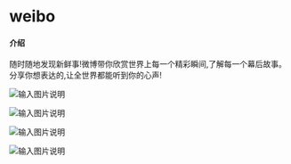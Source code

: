 # weibo

#### 介绍
随时随地发现新鲜事!微博带你欣赏世界上每一个精彩瞬间,了解每一个幕后故事。分享你想表达的,让全世界都能听到你的心声!

![输入图片说明](https://images.gitee.com/uploads/images/2019/0609/163755_5fb985b0_1160202.gif "微博1.gif")

![输入图片说明](https://images.gitee.com/uploads/images/2019/0609/164027_56f0672b_1160202.gif "微博2.gif")

![输入图片说明](https://images.gitee.com/uploads/images/2019/0609/164039_bbc81b4b_1160202.gif "微博3.gif")

![输入图片说明](https://images.gitee.com/uploads/images/2019/0609/163827_32953242_1160202.gif "微博4.gif")